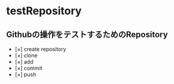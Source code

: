 # testRepository
## Githubの操作をテストするためのRepository
- [×] create repository 
- [×] clone
- [×] add
- [×] commit
- [×] push
